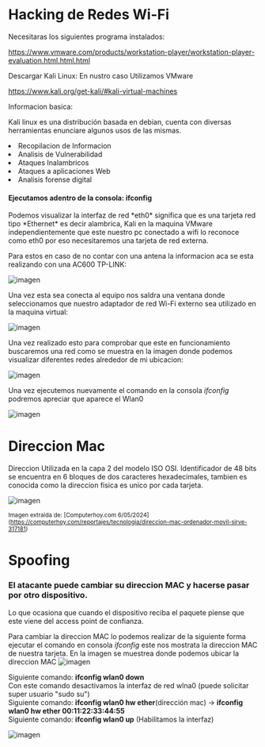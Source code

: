 # Hacking de Redes Wi-Fi

Necesitaras los siguientes programa instalados:


https://www.vmware.com/products/workstation-player/workstation-player-evaluation.html.html.html


Descargar Kali Linux:
En nustro caso Utilizamos VMware


https://www.kali.org/get-kali/#kali-virtual-machines


Informacion basica:
<p>Kali linux es una distribución basada en debian, cuenta con diversas herramientas enunciare algunos usos de las mismas.</p>

<li>Recopilacion de Informacion</li>

<li>Analisis de Vulnerabilidad</li>

<li>Ataques Inalambricos</li>

<li>Ataques a aplicaciones Web</li>

<li>Analisis forense digital</li>


<h4>Ejecutamos adentro de la consola: ifconfig</h4>

<p>Podemos visualizar la interfaz de red *eth0* significa que es una tarjeta red tipo *Ethernet* es decir alambrica, Kali en la maquina VMware independientemente que este nuestro pc conectado a wifi lo reconoce como eth0 por eso necesitaremos una tarjeta de red externa.</p>

Para estos  en caso de no contar con una antena la informacion aca se esta realizando con una AC600 TP-LINK:


![imagen](https://github.com/SantiagoBaquero/Hacking-de-Redes-Wi-Fi/assets/102531445/024293a1-0f5c-4f15-b3d5-ecba4428a376)


Una vez esta sea conecta al equipo nos saldra una ventana donde seleccionamos que nuestro adaptador de red Wi-Fi externo sea utilizado en la maquina virtual:

![imagen](https://github.com/SantiagoBaquero/Hacking-de-Redes-Wi-Fi/assets/102531445/658e32cf-6904-4579-8a53-d1956c7e15ed)

Una vez realizado esto para comprobar que este en funcionamiento buscaremos una red como se muestra en la imagen donde podemos visualizar diferentes redes alrededor de mi ubicacion:

![imagen](https://github.com/SantiagoBaquero/Hacking-de-Redes-Wi-Fi/assets/102531445/9ccba1f2-f0e3-49bd-b333-b44ed82284eb)

Una vez ejecutemos nuevamente el comando en la consola *ifconfig* podremos apreciar que aparece el Wlan0

![imagen](https://github.com/SantiagoBaquero/Hacking-de-Redes-Wi-Fi/assets/102531445/b1039cdf-3ffc-4379-ace2-5be9c00853d7)



# Direccion Mac
Direccion Utilizada en la capa 2 del modelo ISO OSI.
Identificador de 48 bits se encuentra en 6 bloques de dos caracteres hexadecimales, tambien es conocida como la direccion fisica es unico por cada tarjeta.

![imagen](https://github.com/SantiagoBaquero/Hacking-de-Redes-Wi-Fi/assets/102531445/a0311e5a-7f63-4ecf-91c2-a6f09b84aaed)

<sub>Imagen extraida de: [Computerhoy.com 6/05/2024] (https://computerhoy.com/reportajes/tecnologia/direccion-mac-ordenador-movil-sirve-317181) </sub>



# Spoofing
<h3>El atacante puede cambiar su direccion MAC y hacerse pasar por otro dispositivo.</h3> 
<p>Lo que ocasiona que cuando el dispositivo reciba el paquete piense que este viene del access point de confianza.</p> 
  
Para cambiar la direccion MAC lo podemos realizar de la siguiente forma ejecutar el comando en consola *ifconfig* este nos mostrata la direccion MAC de nuestra tarjeta.
En la imagen se muestrea donde podemos ubicar la direccion MAC 
![imagen](https://github.com/SantiagoBaquero/Hacking-de-Redes-Wi-Fi/assets/102531445/f92bc70b-4c0a-414b-8629-201aee67ae7e)


<p>Siguiente comando: <strong>ifconfig wlan0 down</strong>  <br> Con este comando desactivamos la interfaz de red wlna0 (puede solicitar super usuario "sudo su") <br> Siguiente comando: <strong>ifconfig wlan0 hw ether</strong>(dirección mac) -> <strong>ifconfig wlan0 hw ether 00:11:22:33:44:55</strong>  <br> Siguiente comando: <strong>ifconfig wlan0 up</strong> (Habilitamos la interfaz)   </p>

![imagen](https://github.com/SantiagoBaquero/Hacking-de-Redes-Wi-Fi/assets/102531445/78dbe0f9-b8db-4b63-9711-3499e416c9d6)






  




